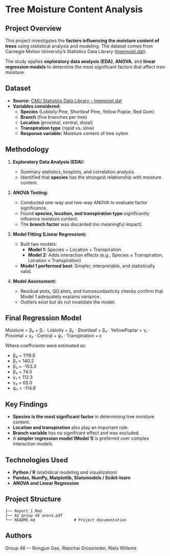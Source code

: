 # Tree Moisture Content Analysis

## Project Overview

This project investigates the **factors influencing the moisture content of trees** using statistical analysis and modeling. The dataset comes from Carnegie Mellon University’s Statistics Data Library ([treemoist.dat](http://lib.stat.cmu.edu/datasets/treemoist.dat)).

The study applies **exploratory data analysis (EDA)**, **ANOVA**, and **linear regression models** to determine the most significant factors that affect tree moisture.

## Dataset

- **Source:** [CMU Statistics Data Library – treemoist.dat](http://lib.stat.cmu.edu/datasets/treemoist.dat)
- **Variables considered:**
  - **Species** (Loblolly Pine, Shortleaf Pine, Yellow Poplar, Red Gum)
  - **Branch** (five branches per tree)
  - **Location** (proximal, central, distal)
  - **Transpiration type** (rapid vs. slow)
  - **Response variable:** Moisture content of tree xylem

## Methodology

1. **Exploratory Data Analysis (EDA):**
   - Summary statistics, boxplots, and correlation analysis.
   - Identified that **species** has the strongest relationship with moisture content.

2. **ANOVA Testing:**
   - Conducted one-way and two-way ANOVA to evaluate factor significance.
   - Found **species, location, and transpiration type** significantly influence moisture content.
   - The **branch factor** was discarded (no meaningful impact).

3. **Model Fitting (Linear Regression):**
   - Built two models:
     - **Model 1:** Species + Location + Transpiration
     - **Model 2:** Adds interaction effects (e.g., Species × Transpiration, Location × Transpiration)
   - **Model 1 performed best**: Simpler, interpretable, and statistically valid.

4. **Model Assessment:**
   - Residual plots, QQ plots, and homoscedasticity checks confirm that Model 1 adequately explains variance.
   - Outliers exist but do not invalidate the model.

## Final Regression Model

Moisture = β₀ + β₁ · Loblolly + β₂ · Shortleaf + β₃ · YellowPoplar + γ₁ · Proximal + γ₂ · Central + ψ₁ · Transpiration + ϵ

Where coefficients were estimated as:

- β₀ = 1119.8
- β₁ = 140.2
- β₂ = -153.3
- β₃ = 74.5
- γ₁ = 112.3
- γ₂ = 65.0
- ψ₁ = -114.6

## Key Findings

- **Species is the most significant factor** in determining tree moisture content.
- **Location and transpiration** also play an important role.
- **Branch variable** has no significant effect and was excluded.
- A **simpler regression model (Model 1)** is preferred over complex interaction models.

## Technologies Used

- **Python / R** (statistical modeling and visualization)
- **Pandas, NumPy, Matplotlib, Statsmodels / Scikit-learn**
- **ANOVA and Linear Regression**

## Project Structure

```
├── Report_1.Rmd
├── A2 group 48 anova.pdf
└── README.md                 # Project documentation
```

## Authors

Group 48 — Rongjun Gao, Wanchai Grossrieder, Niels Willems
